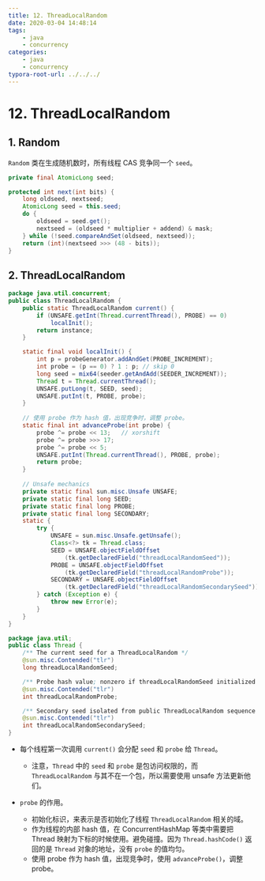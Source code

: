 ```yaml
---
title: 12. ThreadLocalRandom
date: 2020-03-04 14:48:14
tags:
	- java
	- concurrency
categories:
	- java	
	- concurrency
typora-root-url: ../../../
---
```


# 12. ThreadLocalRandom

## 1. Random

`Random` 类在生成随机数时，所有线程 CAS 竞争同一个 `seed`。

```java
private final AtomicLong seed;

protected int next(int bits) {
    long oldseed, nextseed;
    AtomicLong seed = this.seed;
    do {
        oldseed = seed.get();
        nextseed = (oldseed * multiplier + addend) & mask;
    } while (!seed.compareAndSet(oldseed, nextseed));
    return (int)(nextseed >>> (48 - bits));
}
```

## 2. ThreadLocalRandom

```java
package java.util.concurrent;
public class ThreadLocalRandom {
    public static ThreadLocalRandom current() {
        if (UNSAFE.getInt(Thread.currentThread(), PROBE) == 0)
            localInit();
        return instance;
    }

    static final void localInit() {
        int p = probeGenerator.addAndGet(PROBE_INCREMENT);
        int probe = (p == 0) ? 1 : p; // skip 0
        long seed = mix64(seeder.getAndAdd(SEEDER_INCREMENT));
        Thread t = Thread.currentThread();
        UNSAFE.putLong(t, SEED, seed);
        UNSAFE.putInt(t, PROBE, probe);
    }
  
  	// 使用 probe 作为 hash 值，出现竞争时，调整 probe。
    static final int advanceProbe(int probe) {
        probe ^= probe << 13;   // xorshift
        probe ^= probe >>> 17;
        probe ^= probe << 5;
        UNSAFE.putInt(Thread.currentThread(), PROBE, probe);
        return probe;
    }
  
    // Unsafe mechanics
    private static final sun.misc.Unsafe UNSAFE;
    private static final long SEED;
    private static final long PROBE;
    private static final long SECONDARY;
    static {
        try {
            UNSAFE = sun.misc.Unsafe.getUnsafe();
            Class<?> tk = Thread.class;
            SEED = UNSAFE.objectFieldOffset
                (tk.getDeclaredField("threadLocalRandomSeed"));
            PROBE = UNSAFE.objectFieldOffset
                (tk.getDeclaredField("threadLocalRandomProbe"));
            SECONDARY = UNSAFE.objectFieldOffset
                (tk.getDeclaredField("threadLocalRandomSecondarySeed"));
        } catch (Exception e) {
            throw new Error(e);
        }
    }
}

package java.util;
public class Thread {
    /** The current seed for a ThreadLocalRandom */
    @sun.misc.Contended("tlr")
    long threadLocalRandomSeed;

    /** Probe hash value; nonzero if threadLocalRandomSeed initialized */
    @sun.misc.Contended("tlr")
    int threadLocalRandomProbe;

    /** Secondary seed isolated from public ThreadLocalRandom sequence */
    @sun.misc.Contended("tlr")
    int threadLocalRandomSecondarySeed;
}
```

- 每个线程第一次调用 `current()` 会分配 `seed` 和 `probe` 给 `Thread`。

  - 注意，`Thread` 中的 `seed` 和 `probe` 是包访问权限的，而 `ThreadLocalRandom` 与其不在一个包，所以需要使用 unsafe 方法更新他们。

- `probe` 的作用。

  - 初始化标识，来表示是否初始化了线程 `ThreadLocalRandom` 相关的域。
  - 作为线程的内部 hash 值，在 ConcurrentHashMap 等类中需要把 Thread 映射为下标的时候使用。避免碰撞。因为 `Thread.hashCode()` 返回的是 `Thread` 对象的地址，没有 `probe` 的值均匀。
  - 使用 probe 作为 hash 值，出现竞争时，使用 `advanceProbe()`，调整 probe。

  